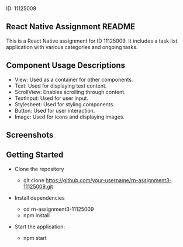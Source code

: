 ID: 11125009
## React Native Assignment README 
This is a React Native assignment for ID 11125009. It includes a task list application with various categories and ongoing tasks. 

## Component Usage Descriptions 
- View: Used as a container for other components. 
- Text: Used for displaying text content. 
- ScrollView: Enables scrolling through content. 
- TextInput: Used for user input.
- Stylesheet: Used for styling components.
- Button: Used for user interaction.
- Image: Used for icons and displaying images.

## Screenshots

## Getting Started 
- Clone the repository
  * git clone https://github.com/your-username/rn-assignment3-11125009.git

- Install dependencies 
  * cd rn-assignment3-11125009
  * npm install

- Start the application: 
  * npm start
